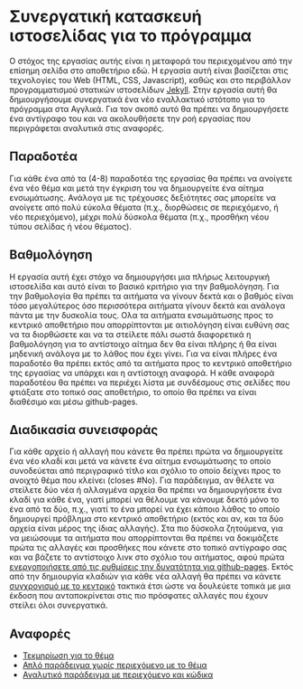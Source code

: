 # Συνεργατική κατασκευή ιστοσελίδας για το πρόγραμμα
Ο στόχος της εργασίας αυτής είναι η μεταφορά του περιεχομένου από την επίσημη σελίδα στο αποθετήριο εδώ. Η εργασία αυτή είναι βασίζεται στις τεχνολογίες του Web (HTML, CSS, Javascript), καθώς και στο περιβάλλον προγραμματισμού στατικών ιστοσελίδων [Jekyll](https://jekyllrb.com/docs/quickstart/). Στην εργασία αυτή θα δημιουργήσουμε συνεργατικά ένα νέο εναλλακτικό ιστότοπο για το πρόγραμμα στα Αγγλικά. Για τον σκοπό αυτό θα πρέπει να δημιουργήσετε ένα αντίγραφο του και να ακολουθήσετε την ροή εργασίας που περιγράφεται αναλυτικά στις αναφορές.

## Παραδοτέα
Για κάθε ένα από τα (4-8) παραδοτέα της εργασίας θα πρέπει να ανοίγετε ένα νέο θέμα και μετά την έγκριση του να δημιουργείτε ένα αίτημα ενσωμάτωσης. Ανάλογα με τις τρέχουσες δεξιότητες σας μπορείτε να ανοίγετε από πολύ εύκολα θέματα (π.χ., διορθώσεις σε περιεχόμενο, ή νέο περιεχόμενο), μέχρι πολύ δύσκολα θέματα (π.χ., προσθήκη νέου τύπου σελίδας ή νέου θέματος).

## Βαθμολόγηση
Η εργασία αυτή έχει στόχο να δημιουργήσει μια πλήρως λειτουργική ιστοσελίδα και αυτό είναι το βασικό κριτήριο για την βαθμολόγηση. Για την βαθμολογία θα πρέπει τα αιτήματα να γίνουν δεκτά και ο βαθμός είναι τόσο μεγαλύτερος όσο περισσότερα αιτήματα γίνουν δεκτά και ανάλογα πάντα με την δυσκολία τους. Ολα τα αιτήματα ενσωμάτωσης προς το κεντρικό αποθετήριο που απορρίπτονται με αιτιολόγηση είναι ευθύνη σας να τα διορθώσετε και να τα στείλετε πάλι σωστά διαφορετικά η βαθμολόγηση για το αντίστοιχο αίτημα δεν θα είναι πλήρης ή θα είναι μηδενική ανάλογα με το λάθος που έχει γίνει. Για να είναι πλήρες ένα παραδοτέο θα πρέπει εκτός από τα αιτήματα προς το κεντρικό αποθετήριο της εργασίας να υπάρχει και η αντίστοιχη αναφορά. Η κάθε αναφορά παραδοτέου θα πρέπει να περιέχει λίστα με συνδέσμους στις σελίδες που φτιάξατε στο τοπικό σας αποθετήριο, το οποίο θα πρέπει να είναι διαθέσιμο και μέσω github-pages.

## Διαδικασία συνεισφοράς
Για κάθε αρχείο ή αλλαγή που κάνετε θα πρέπει πρώτα να δημιουργείτε ένα νέο κλαδί και μετά να κάνετε ένα αίτημα ενσωμάτωσης το οποίο συνοδεύεται από περιγραφικό τίτλο και σχόλιο το οποίο δείχνει προς το ανοιχτό θέμα που κλείνει (closes #No). Για παράδειγμα, αν θέλετε να στείλετε δύο νέα ή αλλαγμένα αρχεία θα πρέπει να δημιουργήσετε ένα κλαδί για κάθε ένα, γιατί μπορεί να θέλουμε να κάνουμε δεκτό μόνο το ένα από τα δύο, π.χ., γιατί το ένα μπορεί να έχει κάποιο λάθος το οποίο δημιουργεί πρόβλημα στο κεντρικό αποθετήριο (εκτός και αν, και τα δύο αρχεία είναι μέρος της ίδιας αλλαγής). Στα πιο δύσκολα ζητούμενα, για να μειώσουμε τα αιτήματα που απορρίπτονται θα πρέπει να δοκιμάζετε πρώτα τις αλλαγές και προσθήκες που κάνετε στο τοπικό αντίγραφο σας και να βάζετε το αντίστοιχο λινκ στο σχόλιο του αιτήματος, αφού πρώτα [ενεργοποιήσετε από τις ρυθμίσεις την δυνατότητα για github-pages](https://help.github.com/articles/configuring-a-publishing-source-for-github-pages/). Εκτός από την δημιουργία κλαδιών για κάθε νέα αλλαγή θα πρέπει να κάνετε [συγχρονισμό με το κεντρικό](https://help.github.com/en/github/collaborating-with-issues-and-pull-requests/syncing-a-fork) τακτικά έτσι ώστε να δουλεύετε τοπικά με μια έκδοση που ανταποκρίνεται στις πιο πρόσφατες αλλαγές που έχουν στείλει όλοι συνεργατικά. 

## Αναφορές
* [Τεκμηρίωση για το θέμα](https://mmistakes.github.io/minimal-mistakes/)
* [Απλό παράδειγμα χωρίς περιεχόμενο με το θέμα](https://github.com/mmistakes/mm-github-pages-starter)
* [Αναλυτικό παράδειγμα με περιεχόμενο και κώδικα](https://github.com/ioniodi/site-gr)
